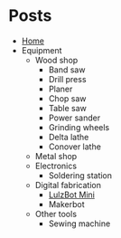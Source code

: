 # Posts

* [Home](README.md)
* Equipment
  * Wood shop
    * Band saw
    * Drill press
    * Planer
    * Chop saw
    * Table saw
    * Power sander
    * Grinding wheels
    * Delta lathe
    * Conover lathe
  * Metal shop
  * Electronics
    * Soldering station
  * Digital fabrication
    * [LulzBot Mini](equipment/digifab/lulzbot.md)
    * Makerbot
  * Other tools
    * Sewing machine
